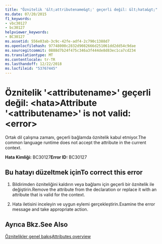 ```yaml
---
title: "Öznitelik '&lt;attributename&gt;' geçerli değil: &lt;hata&gt;"
ms.date: 07/20/2015
f1_keywords:
- vbc30127
- bc30127
helpviewer_keywords:
- BC30127
ms.assetid: 556e03ab-3c9c-42fe-adf4-2c790c1388d7
ms.openlocfilehash: 97748000c2832d9082666d251061dd2dd54c9dae
ms.sourcegitcommit: 0888d7b24f475c346a3f444de8d83ec1ca7cd234
ms.translationtype: MT
ms.contentlocale: tr-TR
ms.lasthandoff: 12/22/2018
ms.locfileid: "53767445"
---
```

# <a name="attribute-ltattributenamegt-is-not-valid-lterrorgt"></a><span data-ttu-id="1d56f-102">Öznitelik '&lt;attributename&gt;' geçerli değil: &lt;hata&gt;</span><span class="sxs-lookup"><span data-stu-id="1d56f-102">Attribute '&lt;attributename&gt;' is not valid: &lt;error&gt;</span></span>
<span data-ttu-id="1d56f-103">Ortak dil çalışma zamanı, geçerli bağlamda öznitelik kabul etmiyor.</span><span class="sxs-lookup"><span data-stu-id="1d56f-103">The common language runtime does not accept the attribute in the current context.</span></span>  
  
 <span data-ttu-id="1d56f-104">**Hata Kimliği:** BC30127</span><span class="sxs-lookup"><span data-stu-id="1d56f-104">**Error ID:** BC30127</span></span>  
  
## <a name="to-correct-this-error"></a><span data-ttu-id="1d56f-105">Bu hatayı düzeltmek için</span><span class="sxs-lookup"><span data-stu-id="1d56f-105">To correct this error</span></span>  
  
1.  <span data-ttu-id="1d56f-106">Bildirimden özniteliğini kaldırın veya bağlamı için geçerli bir öznitelik ile değiştirin.</span><span class="sxs-lookup"><span data-stu-id="1d56f-106">Remove the attribute from the declaration or replace it with an attribute that is valid for the context.</span></span>  
  
2.  <span data-ttu-id="1d56f-107">Hata iletisini inceleyin ve uygun eylemi gerçekleştirin.</span><span class="sxs-lookup"><span data-stu-id="1d56f-107">Examine the error message and take appropriate action.</span></span>  
  
## <a name="see-also"></a><span data-ttu-id="1d56f-108">Ayrıca Bkz.</span><span class="sxs-lookup"><span data-stu-id="1d56f-108">See Also</span></span>  
 [<span data-ttu-id="1d56f-109">Öznitelikler genel bakış</span><span class="sxs-lookup"><span data-stu-id="1d56f-109">Attributes overview</span></span>](~/docs/visual-basic/programming-guide/concepts/attributes/index.md)
